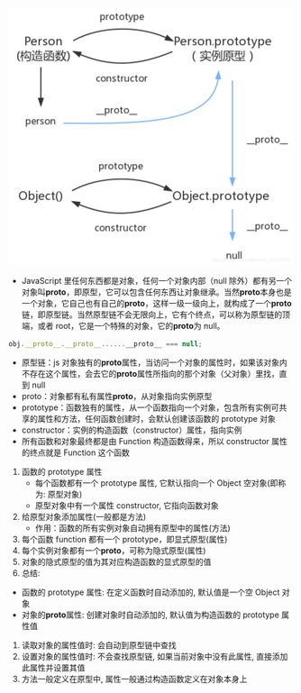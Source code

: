 ![Image text](img/原型_原型链.png)

- JavaScript 里任何东西都是对象，任何一个对象内部（null 除外）都有另一个对象叫**proto**，即原型，它可以包含任何东西让对象继承。当然**proto**本身也是一个对象，它自己也有自己的**proto**，这样一级一级向上，就构成了一个**proto**链，即原型链。当然原型链不会无限向上，它有个终点，可以称为原型链的顶端，或者 root，它是一个特殊的对象，它的**proto**为 null。

```js
obj.__proto__.__proto__......__proto__ === null;
```

- 原型链：js 对象独有的**proto**属性，当访问一个对象的属性时，如果该对象内不存在这个属性，会去它的**proto**属性所指向的那个对象（父对象）里找，直到 null
- proto：对象都有私有属性**proto**，从对象指向实例原型
- prototype：函数独有的属性，从一个函数指向一个对象，包含所有实例可共享的属性和方法，任何函数创建时，会默认创建该函数的 prototype 对象
- constructor：实例的构造函数（constructor）属性，指向实例
- 所有函数和对象最终都是由 Function 构造函数得来，所以 constructor 属性的终点就是 Function 这个函数

1. 函数的 prototype 属性
   - 每个函数都有一个 prototype 属性, 它默认指向一个 Object 空对象(即称为: 原型对象)
   - 原型对象中有一个属性 constructor, 它指向函数对象
2. 给原型对象添加属性(一般都是方法)
   - 作用：函数的所有实例对象自动拥有原型中的属性(方法)
3. 每个函数 function 都有一个 prototype，即显式原型(属性)
4. 每个实例对象都有一个**proto**，可称为隐式原型(属性)
5. 对象的隐式原型的值为其对应构造函数的显式原型的值
6. 总结:

- 函数的 prototype 属性: 在定义函数时自动添加的, 默认值是一个空 Object 对象
- 对象的**proto**属性: 创建对象时自动添加的, 默认值为构造函数的 prototype 属性值

1. 读取对象的属性值时: 会自动到原型链中查找
2. 设置对象的属性值时: 不会查找原型链, 如果当前对象中没有此属性, 直接添加此属性并设置其值
3. 方法一般定义在原型中, 属性一般通过构造函数定义在对象本身上

